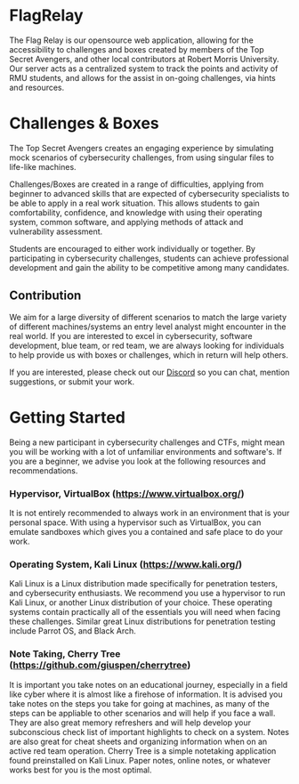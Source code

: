 # FlagRelay
The Flag Relay is our opensource web application, allowing for the accessibility to challenges and boxes created by members of the Top Secret Avengers, and other local contributors at Robert Morris University. 
Our server acts as a centralized system to track the points and activity of RMU students, and allows for the assist in on-going challenges, via hints and resources.

# Challenges & Boxes
The Top Secret Avengers creates an engaging experience by simulating mock scenarios of cybersecurity challenges, from using singular files to life-like machines.

Challenges/Boxes are created in a range of difficulties, applying from beginner to advanced skills that are expected of cybersecurity specialists to be able to apply in a real work situation. 
This allows students to gain comfortability, confidence, and knowledge with using their operating system, common software, and applying methods of attack and vulnerability assessment.

Students are encouraged to either work individually or together.
By participating in cybersecurity challenges, students can achieve professional development and gain the ability to be competitive among many candidates.

## Contribution
We aim for a large diversity of different scenarios to match the large variety of different machines/systems an entry level analyst might encounter in the real world.
If you are interested to excel in cybersecurity, software development, blue team, or red team, we are always looking for individuals to help provide us with boxes or challenges, which in return will help others.

If you are interested, please check out our [Discord](https://discord.gg/Ptj6Q2YwXB) so you can chat, mention suggestions, or submit your work.

# Getting Started
Being a new participant in cybersecurity challenges and CTFs, might mean you will be working with a lot of unfamiliar environments and software's. If you are a beginner, we advise you look at the following resources and recommendations.

### Hypervisor, VirtualBox (https://www.virtualbox.org/)
It is not entirely recommended to always work in an environment that is your personal space. With using a hypervisor such as VirtualBox, you can emulate sandboxes which gives you a contained and safe place to do your work. 
### Operating System, Kali Linux (https://www.kali.org/)
Kali Linux is a Linux distribution made specifically for penetration testers, and cybersecurity enthusiasts. We recommend you use a hypervisor to run Kali Linux, or another Linux distribution of your choice. These operating systems
contain practically all of the essentials you will need when facing these challenges. Similar great Linux distributions for penetration testing include Parrot OS, and Black Arch.
### Note Taking, Cherry Tree (https://github.com/giuspen/cherrytree)
It is important you take notes on an educational journey, especially in a field like cyber where it is almost like a firehose of information. It is advised you take notes on the steps you take for going at machines, as many of the steps 
can be appliable to other scenarios and will help if you face a wall. They are also great memory refreshers and will help develop your subconscious check list of important highlights to check on a system. Notes are also great for cheat sheets
and organizing information when on an active red team operation. Cherry Tree is a simple notetaking application found preinstalled on Kali Linux. Paper notes, online notes, or whatever works best for you is the most optimal. 

